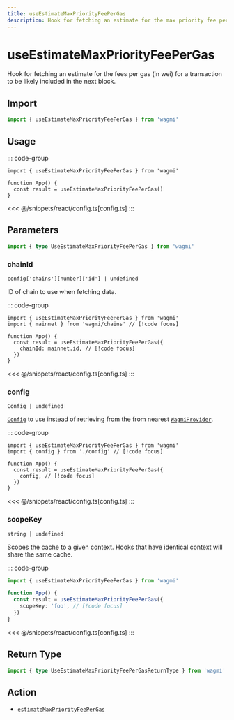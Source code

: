```yaml
---
title: useEstimateMaxPriorityFeePerGas
description: Hook for fetching an estimate for the max priority fee per gas (in wei) for a transaction to be likely included in the next block.
---
```


<script setup>
const packageName = 'wagmi'
const actionName = 'estimateMaxPriorityFeePerGas'
const typeName = 'EstimateMaxPriorityFeePerGas'
const TData = 'bigint'
const TError = 'EstimateMaxPriorityFeePerGasErrorType'
</script>

# useEstimateMaxPriorityFeePerGas

Hook for fetching an estimate for the fees per gas (in wei) for a transaction to be likely included in the next block.

## Import

```ts
import { useEstimateMaxPriorityFeePerGas } from 'wagmi'
```

## Usage

::: code-group
```tsx [index.tsx]
import { useEstimateMaxPriorityFeePerGas } from 'wagmi'

function App() {
  const result = useEstimateMaxPriorityFeePerGas()
}
```
<<< @/snippets/react/config.ts[config.ts]
:::

## Parameters

```ts
import { type UseEstimateMaxPriorityFeePerGas } from 'wagmi'
```

### chainId

`config['chains'][number]['id'] | undefined`

ID of chain to use when fetching data.

::: code-group
```tsx [index.tsx]
import { useEstimateMaxPriorityFeePerGas } from 'wagmi'
import { mainnet } from 'wagmi/chains' // [!code focus]

function App() {
  const result = useEstimateMaxPriorityFeePerGas({
    chainId: mainnet.id, // [!code focus]
  })
}
```
<<< @/snippets/react/config.ts[config.ts]
:::

### config

`Config | undefined`

[`Config`](/react/api/createConfig#config) to use instead of retrieving from the from nearest [`WagmiProvider`](/react/api/WagmiProvider).

::: code-group
```tsx [index.tsx]
import { useEstimateMaxPriorityFeePerGas } from 'wagmi'
import { config } from './config' // [!code focus]

function App() {
  const result = useEstimateMaxPriorityFeePerGas({
    config, // [!code focus]
  })
}
```
<<< @/snippets/react/config.ts[config.ts]
:::

### scopeKey

`string | undefined`

Scopes the cache to a given context. Hooks that have identical context will share the same cache.

::: code-group
```ts [index.ts]
import { useEstimateMaxPriorityFeePerGas } from 'wagmi'

function App() {
  const result = useEstimateMaxPriorityFeePerGas({
    scopeKey: 'foo', // [!code focus]
  })
}
```
<<< @/snippets/react/config.ts[config.ts]
:::

<!--@include: @shared/query-options.md-->

## Return Type

```ts
import { type UseEstimateMaxPriorityFeePerGasReturnType } from 'wagmi'
```

<!--@include: @shared/query-result.md-->

<!--@include: @shared/query-imports.md-->

## Action

- [`estimateMaxPriorityFeePerGas`](/core/api/actions/estimateMaxPriorityFeePerGas)
